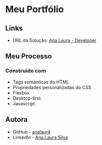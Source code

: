 # Meu Portfólio

## Links

- URL da Solução: [Ana Laura - Developer]()

## Meu Processo

### Construído com

- Tags semânticas do HTML
- Propriedades personalizadas do CSS
- Flexbox
- Desktop-first
- Javascript

## Autora

- GitHub - [analaur4](https://www.github.com/analaur4)
- LinkedIn - [Ana Laura Silva](https://www.linkedin.com/in/analaura-silva/)